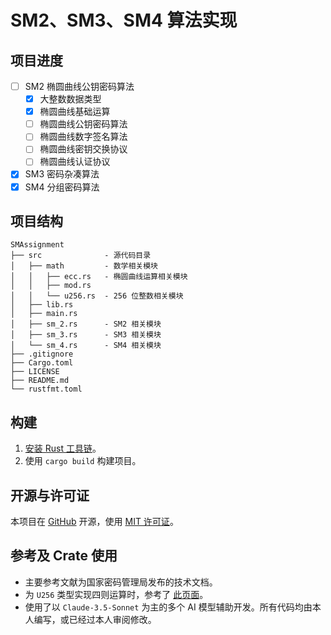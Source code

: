 # SM2、SM3、SM4 算法实现

## 项目进度

* [ ] SM2 椭圆曲线公钥密码算法
  * [x] 大整数数据类型
  * [x] 椭圆曲线基础运算
  * [ ] 椭圆曲线公钥密码算法
  * [ ] 椭圆曲线数字签名算法
  * [ ] 椭圆曲线密钥交换协议
  * [ ] 椭圆曲线认证协议
* [x] SM3 密码杂凑算法
* [x] SM4 分组密码算法

## 项目结构

```
SMAssignment
├── src              - 源代码目录
│   ├── math         - 数学相关模块
│   │   ├── ecc.rs   - 椭圆曲线运算相关模块
│   │   ├── mod.rs
│   │   └── u256.rs  - 256 位整数相关模块
│   ├── lib.rs
│   ├── main.rs
│   ├── sm_2.rs      - SM2 相关模块
│   ├── sm_3.rs      - SM3 相关模块
│   └── sm_4.rs      - SM4 相关模块
├── .gitignore
├── Cargo.toml
├── LICENSE
├── README.md
└── rustfmt.toml
```

## 构建

1. [安装 Rust 工具链](https://www.rust-lang.org/tools/install)。
2. 使用 `cargo build` 构建项目。

## 开源与许可证

本项目在 [GitHub](https://github.com/PfCommilitia/SMAssignment) 开源，使用 [MIT 许可证](LICENSE)。

## 参考及 Crate 使用

* 主要参考文献为国家密码管理局发布的技术文档。
* 为 `U256` 类型实现四则运算时，参考了 [此页面](https://rgb-24bit.github.io/blog/2019/bitop.html)。
* 使用了以 `Claude-3.5-Sonnet` 为主的多个 AI 模型辅助开发。所有代码均由本人编写，或已经过本人审阅修改。
